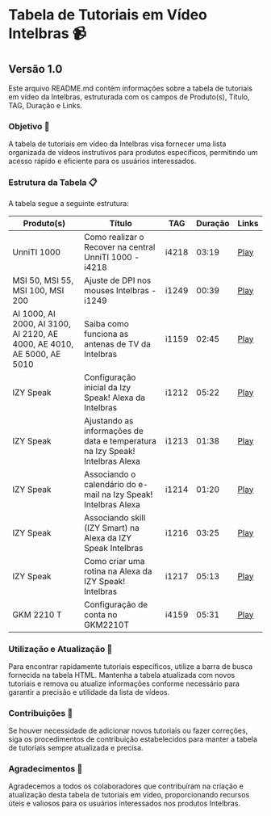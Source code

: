 # Tabela de Tutoriais em Vídeo Intelbras 📹
## Versão 1.0

Este arquivo README.md contém informações sobre a tabela de tutoriais em vídeo da Intelbras, estruturada com os campos de Produto(s), Título, TAG, Duração e Links.

### Objetivo 🎥

A tabela de tutoriais em vídeo da Intelbras visa fornecer uma lista organizada de vídeos instrutivos para produtos específicos, permitindo um acesso rápido e eficiente para os usuários interessados.

### Estrutura da Tabela 📋

A tabela segue a seguinte estrutura:

| Produto(s)                                  | Título                                             | TAG   | Duração | Links                                |
|---------------------------------------------|----------------------------------------------------|-------|---------|--------------------------------------|
| UnniTI 1000                                 | Como realizar o Recover na central UnniTI 1000 - i4218 | i4218 | 03:19   | [Play](https://www.youtube.com/watch?v=RC2durob5Dc) |
| MSI 50, MSI 55, MSI 100, MSI 200            | Ajuste de DPI nos mouses Intelbras - i1249          | i1249 | 00:39   | [Play](https://www.youtube.com/watch?v=X_SuzuRx7Ok) |
| AI 1000, AI 2000, AI 3100, AI 2120, AE 4000, AE 4010, AE 5000, AE 5010 | Saiba como funciona as antenas de TV da Intelbras | i1159 | 02:45   | [Play](https://youtu.be/2nVYm_ffXZU) |
| IZY Speak                                   | Configuração inicial da Izy Speak! Alexa da Intelbras | i1212 | 05:22   | [Play](https://www.youtube.com/watch?v=tB66-5-2s74) |
| IZY Speak                                   | Ajustando as informações de data e temperatura na Izy Speak! Intelbras Alexa | i1213 | 01:38   | [Play](https://www.youtube.com/watch?v=ALMkp1q7znU) |
| IZY Speak                                   | Associando o calendário do e-mail na Izy Speak! Intelbras Alexa | i1214 | 01:20   | [Play](https://www.youtube.com/watch?v=CSMc71FVw28) |
| IZY Speak                                   | Associando skill (IZY Smart) na Alexa da IZY Speak Intelbras | i1216 | 03:25   | [Play](https://www.youtube.com/watch?v=D04l_iLcCmU) |
| IZY Speak                                   | Como criar uma rotina na Alexa da IZY Speak! Intelbras | i1217 | 05:13   | [Play](https://www.youtube.com/watch?v=8r7SFRbyW1Y) |
| GKM 2210 T                                 | Configuração de conta no GKM2210T                    | i4159 | 05:31   | [Play](https://www.youtube.com/watch?v=b3mb7JzvP4s) |

### Utilização e Atualização 🔄

Para encontrar rapidamente tutoriais específicos, utilize a barra de busca fornecida na tabela HTML. Mantenha a tabela atualizada com novos tutoriais e remova ou atualize informações conforme necessário para garantir a precisão e utilidade da lista de vídeos.

### Contribuições 🤝

Se houver necessidade de adicionar novos tutoriais ou fazer correções, siga os procedimentos de contribuição estabelecidos para manter a tabela de tutoriais sempre atualizada e precisa.

### Agradecimentos 🙌

Agradecemos a todos os colaboradores que contribuíram na criação e atualização desta tabela de tutoriais em vídeo, proporcionando recursos úteis e valiosos para os usuários interessados nos produtos Intelbras.
